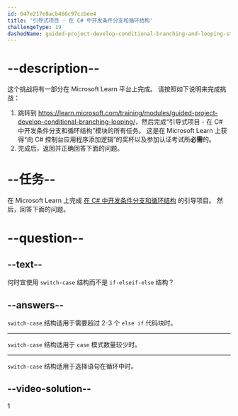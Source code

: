 ```yaml
---
id: 647e217e8acb466c97ccbee4
title: '引导式项目 - 在 C# 中开发条件分支和循环结构'
challengeType: 19
dashedName: guided-project-develop-conditional-branching-and-looping-structures-in-c-sharp
---
```


# --description--

这个挑战将有一部分在 Microsoft Learn 平台上完成。 请按照如下说明来完成挑战：

1. 跳转到 <a href="https://learn.microsoft.com/training/modules/guided-project-develop-conditional-branching-looping/" target="_blank" rel="noreferrer">https://learn.microsoft.com/training/modules/guided-project-develop-conditional-branching-looping/</a>，然后完成“引导式项目 - 在 C# 中开发条件分支和循环结构”模块的所有任务。 这是在 Microsoft Learn 上获得“向 C# 控制台应用程序添加逻辑”的奖杯以及参加认证考试所**必需**的。
1. 完成后，返回并正确回答下面的问题。

# --任务--

在 Microsoft Learn 上完成 <a href="https://learn.microsoft.com/training/modules/guided-project-develop-conditional-branching-looping/" target="_blank" rel="noreferrer">在 C# 中开发条件分支和循环结构</a> 的引导项目。 然后，回答下面的问题。

# --question--

## --text--

何时宜使用 `switch-case` 结构而不是 `if-elseif-else` 结构？

## --answers--

`switch-case` 结构适用于需要超过 2-3 个 `else if` 代码块时。

---

`switch-case` 结构适用于 `case` 模式数量较少时。

---

`switch-case` 结构适用于选择语句在循环中时。


## --video-solution--

1
